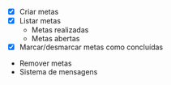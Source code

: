 - [x] Criar metas
- [x] Listar metas
    - Metas realizadas
    - Metas abertas
- [x] Marcar/desmarcar metas como concluídas
- Remover metas
- Sistema de mensagens